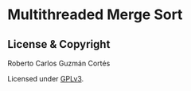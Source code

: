 # Multithreaded Merge Sort

## License & Copyright
Roberto Carlos Guzmán Cortés

Licensed under [GPLv3](LICENSE).
